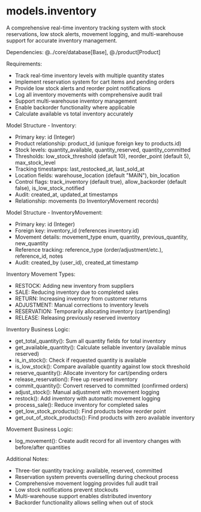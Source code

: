 # models.inventory

A comprehensive real-time inventory tracking system with stock reservations, low stock alerts, movement logging, and multi-warehouse support for accurate inventory management.

Dependencies: @../core/database[Base], @./product[Product]

Requirements:
- Track real-time inventory levels with multiple quantity states
- Implement reservation system for cart items and pending orders
- Provide low stock alerts and reorder point notifications
- Log all inventory movements with comprehensive audit trail
- Support multi-warehouse inventory management
- Enable backorder functionality where applicable
- Calculate available vs total inventory accurately

Model Structure - Inventory:
- Primary key: id (Integer)
- Product relationship: product_id (unique foreign key to products.id)
- Stock levels: quantity_available, quantity_reserved, quantity_committed
- Thresholds: low_stock_threshold (default 10), reorder_point (default 5), max_stock_level
- Tracking timestamps: last_restocked_at, last_sold_at
- Location fields: warehouse_location (default "MAIN"), bin_location
- Control flags: track_inventory (default true), allow_backorder (default false), is_low_stock_notified
- Audit: created_at, updated_at timestamps
- Relationship: movements (to InventoryMovement records)

Model Structure - InventoryMovement:
- Primary key: id (Integer)
- Foreign key: inventory_id (references inventory.id)
- Movement details: movement_type enum, quantity, previous_quantity, new_quantity
- Reference tracking: reference_type (order/adjustment/etc.), reference_id, notes
- Audit: created_by (user_id), created_at timestamp

Inventory Movement Types:
- RESTOCK: Adding new inventory from suppliers
- SALE: Reducing inventory due to completed sales
- RETURN: Increasing inventory from customer returns
- ADJUSTMENT: Manual corrections to inventory levels
- RESERVATION: Temporarily allocating inventory (cart/pending)
- RELEASE: Releasing previously reserved inventory

Inventory Business Logic:
- get_total_quantity(): Sum all quantity fields for total inventory
- get_available_quantity(): Calculate sellable inventory (available minus reserved)
- is_in_stock(): Check if requested quantity is available
- is_low_stock(): Compare available quantity against low stock threshold
- reserve_quantity(): Allocate inventory for cart/pending orders
- release_reservation(): Free up reserved inventory
- commit_quantity(): Convert reserved to committed (confirmed orders)
- adjust_stock(): Manual adjustment with movement logging
- restock(): Add inventory with automatic movement logging
- process_sale(): Reduce inventory for completed sales
- get_low_stock_products(): Find products below reorder point
- get_out_of_stock_products(): Find products with zero available inventory

Movement Business Logic:
- log_movement(): Create audit record for all inventory changes with before/after quantities

Additional Notes:
- Three-tier quantity tracking: available, reserved, committed
- Reservation system prevents overselling during checkout process
- Comprehensive movement logging provides full audit trail
- Low stock notifications prevent stockouts
- Multi-warehouse support enables distributed inventory
- Backorder functionality allows selling when out of stock